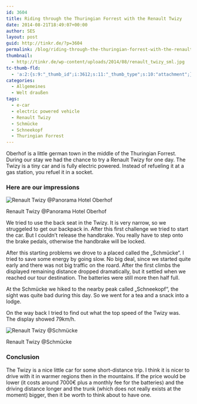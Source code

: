 ```yaml
---
id: 3604
title: Riding through the Thuringian Forrest with the Renault Twizy
date: 2014-08-21T18:49:07+00:00
author: SES
layout: post
guid: http://tinkr.de/?p=3604
permalink: /blog/riding-through-the-thuringian-forrest-with-the-renault-twizy/
thumbnail:
  - http://tinkr.de/wp-content/uploads/2014/08/renault_twizy_sml.jpg
tc-thumb-fld:
  - 'a:2:{s:9:"_thumb_id";i:3612;s:11:"_thumb_type";s:10:"attachment";}'
categories:
  - Allgemeines
  - Welt draußen
tags:
  - e-car
  - electric powered vehicle
  - Renault Twizy
  - Schmücke
  - Schneekopf
  - Thuringian Forrest
---
```

Oberhof is a little german town in the middle of the Thuringian Forrest.
During our stay we had the chance to try a Renault Twizy for one day.
The Twizy is a tiny car and is fully electric powered. Instead of refueling it at a gas station, you refuel it in a socket.

### Here are our impressions

<div id="attachment_3610" style="width: 616px" class="wp-caption alignnone">
  <img aria-describedby="caption-attachment-3610" loading="lazy" src="/assets/2014/08/renault_twizy_01.jpg" alt="Renault Twizy @Panorama Hotel Oberhof" width="606" height="455" class="size-full wp-image-3610" srcset="/assets/2014/08/renault_twizy_01.jpg 606w, /assets/2014/08/renault_twizy_01-240x180.jpg 240w" sizes="(max-width: 606px) 100vw, 606px" />

  <p id="caption-attachment-3610" class="wp-caption-text">
    Renault Twizy @Panorama Hotel Oberhof
  </p>
</div>

We tried to use the back seat in the Twizy. It is very narrow, so we struggeled to get our backpack in. After this first challenge we tried to start the car. But I couldn&#8217;t release the handbrake. You really have to step onto the brake pedals, otherwise the handbrake will be locked.

After this starting problems we drove to a placed called the „Schmücke“. I tried to save some energy by going slow. No big deal, since we started quite early and there was not big traffic on the roard. After the first climbs the displayed remaining distance dropped dramatically, but it settled when we reached our tour destination. The batteries were still more then half full.



At the Schmücke we hiked to the nearby peak called „Schneekopf“, the sight was quite bad during this day. So we went for a tea and a snack into a lodge.

On the way back I tried to find out what the top speed of the Twizy was. The display showed 79km/h.

<div id="attachment_3611" style="width: 616px" class="wp-caption alignnone">
  <img aria-describedby="caption-attachment-3611" loading="lazy" src="/assets/2014/08/renault_twizy_02.jpg" alt="Renault Twizy @Schmücke" width="606" height="455" class="size-full wp-image-3611" srcset="/assets/2014/08/renault_twizy_02.jpg 606w, /assets/2014/08/renault_twizy_02-240x180.jpg 240w" sizes="(max-width: 606px) 100vw, 606px" />

  <p id="caption-attachment-3611" class="wp-caption-text">
    Renault Twizy @Schmücke
  </p>
</div>

### Conclusion

The Twizy is a nice little car for some short-distance trip. I think it is nicer to drive with it in warmer regions then in the mountains. If the price would be lower (it costs around 7000€ plus a monthly fee for the batteries) and the driving distance longer and the trunk (which does not really exists at the moment) bigger, then it be worth to think about to have one.
